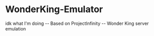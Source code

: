 # WonderKing-Emulator
idk what I'm doing -- Based on ProjectInfinity -- Wonder King server emulation
